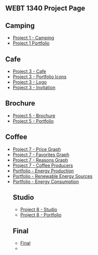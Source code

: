 ## WEBT 1340 Project Page

<h2>Camping</h2>


<ul>
     <li><a href="project1/icons 2.ai">Project 1 - Camping</a></li>
     <li><a href="project1/Portfolio.ai">Project 1 Portfolio</a></li>

</ul>


<h2>Cafe</h2>

<ul>
     <li><a href="project3/stationery.ai">Project 3 - Cafe</a></li>
     <li><a href="project3/Portfolio2.ai">Project 3 - Portfolio Icons</a></li>
     <li><a href="project3/Portfolio2Logo.ai">Project 3 - Logo</a></li>
     <li><a href="project3/Project3Invitation.ai">Project 3 - Invitation</a></li>
     
</ul>
 



<h2>Brochure</h2>

<ul>

<li><a href="project5/aos-brochure.ai">Project 5 - Brochure</a></li>
<li><a href="project5/port5brochure.ai">Project 5 - Portfolio</a></li>


</ul>


<h2>Coffee</h2>

<ul>

<li><a href="project7/price-graph.ai">Project 7 - Price Graph</a></li>
<li><a href="project7/favorites-graph.ai">Project 7 - Favorites Graph</a></li>
<li><a href="project7/reasons-graph.ai">Project 7 - Reasons Graph</a></li>
<li><a href="project7/coffee-producers.ai">Project 7 - Coffee Producers</a></li>
<li><a href="project7/energyproduction1.ai">Portfolio - Energy Production</a></li>
<li><a href="project7/Renewable Energy Sources.ai">Portfolio - Renewable Energy Sources</a></li>
<li><a href="project7/energyconsumption3.ai">Portfolio - Energy Consumption</a></li>


<h2>Studio</h2>


<ul>

<li><a href="project8/site-design.ai">Project 8 - Studio</a></li>
<li><a href="project8/portfolio8.ai">Project 8 - Portfolio</a></li>


</ul>


<h2>Final</h2>

<ul>

<li><a href="final/index.html">Final</a></li>
<li><a href="<iframe width="1920" height="1176" src="https://xd.adobe.com/embed/b9639213-b387-469a-9862-fcc37e5a49ad-ec30/" frameborder="0" allowfullscreen></iframe></a></li>



</ul>
